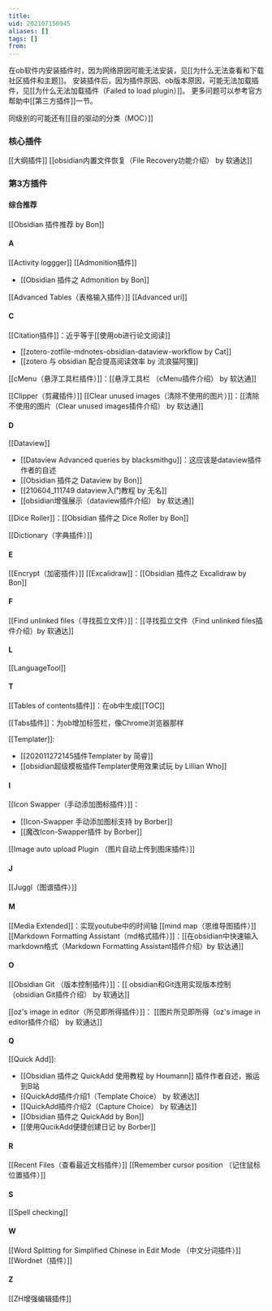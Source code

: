 ```yaml
---
title: 
uid: 202107150945
aliases: []
tags: []
from: 
---
```


在ob软件内安装插件时，因为网络原因可能无法安装，见[[为什么无法查看和下载社区插件和主题]]。
安装插件后，因为插件原因、ob版本原因，可能无法加载插件，见[[为什么无法加载插件（Failed to load plugin）]]。
更多问题可以参考官方帮助中[[第三方插件]]一节。

同级别的可能还有[[目的驱动的分类（MOC）]]


### 核心插件
[[大纲插件]]
[[obsidian内置文件恢复（File Recovery功能介绍） by 软通达]]

### 第3方插件

#### 综合推荐
[[Obsidian 插件推荐 by Bon]]


#### A
[[Activity loggger]]
[[Admonition插件]]
- [[Obsidian 插件之 Admonition by Bon]]

[[Advanced Tables（表格输入插件）]]
[[Advanced uri]]



#### C

[[Citation插件]]：近乎等于[[使用ob进行论文阅读]]
- [[zotero-zotfile-mdnotes-obsidian-dataview-workflow by Cat]]
- [[zotero 与 obsidian 配合提高阅读效率 by 流浪猫阿狸]]

[[cMenu（悬浮工具栏插件）]]：[[悬浮工具栏 （cMenu插件介绍） by 软达通]]

[[Clipper（剪藏插件）]]
[[Clear unused images（清除不使用的图片）]]：[[清除不使用的图片（Clear unused images插件介绍） by 软达通]]

#### D
[[Dataview]]
- [[Dataview Advanced queries by blacksmithgu]]：这应该是dataview插件作者的自述
- [[Obsidian 插件之 Dataview by Bon]]
- [[210604_111749 dataview入门教程 by 无名]]
- [[obsidian增强展示（dataview插件介绍） by 软达通]]


[[Dice Roller]]：[[Obsidian 插件之 Dice Roller by Bon]]

[[Dictionary（字典插件）]]
#### E
[[Encrypt（加密插件）]]
[[Excalidraw]]：[[Obsidian 插件之 Excalidraw by Bon]]
#### F
[[Find unlinked files（寻找孤立文件）]]：[[寻找孤立文件（Find unlinked files插件介绍）by 软通达]]
#### L
[[LanguageTool]]
#### T
[[Tables of contents插件]]：在ob中生成[[TOC]]

[[Tabs插件]]：为ob增加标签栏，像Chrome浏览器那样

[[Templater]]:
- [[202011272145插件Templater by 简睿]]
- [[obsidian超级模板插件Templater使用效果试玩 by Lillian Who]]

#### I
[[Icon Swapper（手动添加图标插件）]]：
- [[Icon-Swapper 手动添加图标支持 by Borber]]
- [[魔改Icon-Swapper插件 by Borber]]


[[Image auto upload Plugin （图片自动上传到图床插件）]]

#### J
[[Juggl（图谱插件）]]

#### M


[[Media Extended]]：实现youtube中的时间轴
[[mind map（思维导图插件）]]
[[Markdown Formatting Assistant（md格式插件）]]：[[在obsidian中快速输入markdown格式（Markdown Formatting Assistant插件介绍）by 软达通]]


#### O
[[Obsidian Git （版本控制插件）]]：[[ obsidian和Git连用实现版本控制（obsidian Git插件介绍） by 软通达]]

[[oz's image in editor（所见即所得插件）]]： [[图片所见即所得（oz's image in editor插件介绍） by 软通达]]

####  Q
[[Quick Add]]:
- [[Obsidian 插件之 QuickAdd 使用教程 by Houmann]] 插件作者自述，搬运到B站
- [[QuickAdd插件介绍1（Template Choice） by 软通达]]
- [[QuickAdd插件介绍2（Capture Choice） by 软通达]]
- [[Obsidian 插件之 QuickAdd by Bon]]
- [[使用QucikAdd便捷创建日记 by Borber]]

#### R
[[Recent Files（查看最近文档插件）]]
[[Remember cursor position （记住鼠标位置插件）]]


#### S
[[Spell checking]]
#### W
[[Word Splitting for Simplified Chinese in Edit Mode （中文分词插件）]]
[[Wordnet（插件）]]
#### Z
[[ZH增强编辑插件]]